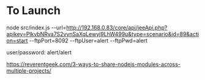 # To Launch

node src/index.js --url=http://192.168.0.83/core/api/jeeApi.php?apikey=PlkvbNRya7S2vynSaXqLewyj9LhW499u&type=scenario&id=89&action=start --ftpPort=8092 --ftpUser=alert --ftpPwd=alert

user/password: alert/alert


https://reverentgeek.com/3-ways-to-share-nodejs-modules-across-multiple-projects/
